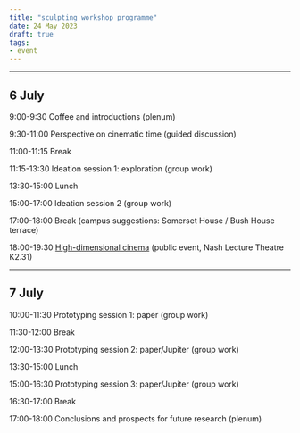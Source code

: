 ```yaml
---
title: "sculpting workshop programme"
date: 24 May 2023
draft: true
tags:
- event
---
```

---

## 6 July

9:00-9:30 Coffee and introductions (plenum)

9:30-11:00 Perspective on cinematic time (guided discussion)

11:00-11:15 Break

11:15-13:30 Ideation session 1: exploration (group work)

13:30-15:00 Lunch

15:00-17:00 Ideation session 2 (group work)

17:00-18:00 Break (campus suggestions: Somerset House / Bush House terrace)

18:00-19:30 [High-dimensional cinema](https://kingsdh.net/2023/06/05/high-dimensional-cinema-6-july-2023/) (public event, Nash Lecture Theatre K2.31)

---

## 7 July

10:00-11:30 Prototyping session 1: paper (group work)

11:30-12:00 Break

12:00-13:30 Prototyping session 2: paper/Jupiter (group work)

13:30-15:00 Lunch

15:00-16:30 Prototyping session 3: paper/Jupiter (group work)

16:30-17:00 Break

17:00-18:00 Conclusions and prospects for future research (plenum)